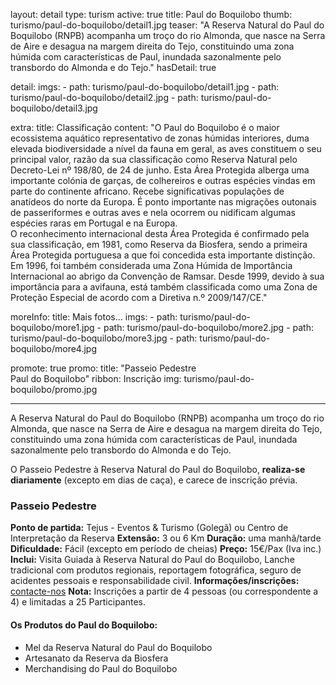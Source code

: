 layout: detail
type: turism
active: true
title: Paul do Boquilobo
thumb: turismo/paul-do-boquilobo/detail1.jpg
teaser: "A Reserva Natural do Paul do Boquilobo (RNPB) acompanha um troço do rio Almonda,
         que nasce na Serra de Aire e desagua na margem direita do Tejo, constituindo
         uma zona húmida com características de Paul, inundada sazonalmente pelo
         transbordo do Almonda e do Tejo."
hasDetail: true

detail:
  imgs:
    - path: turismo/paul-do-boquilobo/detail1.jpg
    - path: turismo/paul-do-boquilobo/detail2.jpg
    - path: turismo/paul-do-boquilobo/detail3.jpg

extra:
  title: Classificação
  content: "O Paul do Boquilobo é o maior ecossistema aquático representativo de zonas húmidas interiores, duma elevada biodiversidade a nível da fauna em geral, as aves constituem o seu principal valor, razão da sua classificação como Reserva Natural pelo Decreto-Lei nº 198/80, de 24 de junho. Esta Área Protegida alberga uma importante colónia de garças, de colhereiros e outras espécies vindas em parte do continente africano. Recebe significativas populações de anatídeos do norte da Europa. É ponto importante nas migrações outonais de passeriformes e outras aves e nela ocorrem ou nidificam algumas espécies raras em Portugal e na Europa.<br>O reconhecimento internacional desta Área Protegida é confirmado pela sua classificação, em 1981, como Reserva da Biosfera, sendo a primeira Área Protegida portuguesa a que foi concedida esta importante distinção. Em 1996, foi também considerada uma Zona Húmida de Importância Internacional ao abrigo da Convenção de Ramsar. Desde 1999, devido à sua importância para a avifauna, está também classificada como uma Zona de Proteção Especial de acordo com a Diretiva n.º 2009/147/CE."

moreInfo:
  title: Mais fotos...
  imgs:
    - path: turismo/paul-do-boquilobo/more1.jpg
    - path: turismo/paul-do-boquilobo/more2.jpg
    - path: turismo/paul-do-boquilobo/more3.jpg
    - path: turismo/paul-do-boquilobo/more4.jpg

promote: true
promo:
  title: "Passeio Pedestre<br>Paul do Boquilobo"
  ribbon: Inscrição
  img: turismo/paul-do-boquilobo/promo.jpg

---

A Reserva Natural do Paul do Boquilobo (RNPB) acompanha um troço do rio Almonda, que nasce na Serra de Aire e desagua na margem direita do Tejo, constituindo uma zona húmida com características de Paul, inundada sazonalmente pelo transbordo do Almonda e do Tejo.

O Passeio Pedestre à Reserva Natural do Paul do Boquilobo, **realiza-se diariamente** (excepto em dias de caça), e carece de inscrição prévia.

### Passeio Pedestre

**Ponto de partida:** Tejus - Eventos & Turismo (Golegã) ou Centro de Interpretação da Reserva
**Extensão:** 3 ou 6 Km
**Duração:** uma manhã/tarde
**Dificuldade:** Fácil (excepto em período de cheias)
**Preço:** 15€/Pax (Iva inc.)
**Inclui:** Visita Guiada à Reserva Natural do Paul do Boquilobo, Lanche tradicional com produtos regionais, reportagem fotográfica, seguro de acidentes pessoais e responsabilidade civil.
**Informações/inscrições:** [contacte-nos](/contacto)
**Nota:** Inscrições a partir de 4 pessoas (ou correspondente a 4) e limitadas a 25 Participantes.

#### Os Produtos do Paul do Boquilobo:
- Mel da Reserva Natural do Paul do Boquilobo
- Artesanato da Reserva da Biosfera
- Merchandising do Paul do Boquilobo
